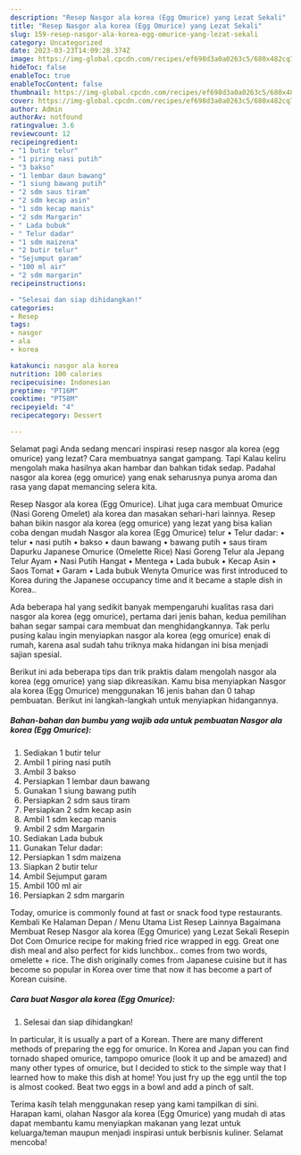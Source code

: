 ```yaml
---
description: "Resep Nasgor ala korea (Egg Omurice) yang Lezat Sekali"
title: "Resep Nasgor ala korea (Egg Omurice) yang Lezat Sekali"
slug: 159-resep-nasgor-ala-korea-egg-omurice-yang-lezat-sekali
category: Uncategorized
date: 2023-03-23T14:09:28.374Z
image: https://img-global.cpcdn.com/recipes/ef698d3a0a0263c5/680x482cq70/nasgor-ala-korea-egg-omurice-foto-resep-utama.jpg
hideToc: false
enableToc: true
enableTocContent: false
thumbnail: https://img-global.cpcdn.com/recipes/ef698d3a0a0263c5/680x482cq70/nasgor-ala-korea-egg-omurice-foto-resep-utama.jpg
cover: https://img-global.cpcdn.com/recipes/ef698d3a0a0263c5/680x482cq70/nasgor-ala-korea-egg-omurice-foto-resep-utama.jpg
author: Admin
authorAv: notfound
ratingvalue: 3.6
reviewcount: 12
recipeingredient:
- "1 butir telur"
- "1 piring nasi putih"
- "3 bakso"
- "1 lembar daun bawang"
- "1 siung bawang putih"
- "2 sdm saus tiram"
- "2 sdm kecap asin"
- "1 sdm kecap manis"
- "2 sdm Margarin"
- " Lada bubuk"
- " Telur dadar"
- "1 sdm maizena"
- "2 butir telur"
- "Sejumput garam"
- "100 ml air"
- "2 sdm margarin"
recipeinstructions:

- "Selesai dan siap dihidangkan!"
categories:
- Resep
tags:
- nasgor
- ala
- korea

katakunci: nasgor ala korea 
nutrition: 100 calories
recipecuisine: Indonesian
preptime: "PT16M"
cooktime: "PT58M"
recipeyield: "4"
recipecategory: Dessert

---
```



Selamat pagi Anda sedang mencari inspirasi resep nasgor ala korea (egg omurice) yang lezat? Cara membuatnya sangat gampang. Tapi Kalau keliru mengolah maka hasilnya akan hambar dan bahkan tidak sedap. Padahal nasgor ala korea (egg omurice) yang enak seharusnya punya aroma dan rasa yang dapat memancing selera kita.


Resep Nasgor ala korea (Egg Omurice). Lihat juga cara membuat Omurice (Nasi Goreng Omelet) ala korea dan masakan sehari-hari lainnya. Resep bahan bikin nasgor ala korea (egg omurice) yang lezat yang bisa kalian coba dengan mudah Nasgor ala korea (Egg Omurice) telur • Telur dadar: • telur • nasi putih • bakso • daun bawang • bawang putih • saus tiram Dapurku Japanese Omurice (Omelette Rice) Nasi Goreng Telur ala Jepang Telur Ayam • Nasi Putih Hangat • Mentega • Lada bubuk • Kecap Asin • Saos Tomat • Garam • Lada bubuk Wenyta Omurice was first introduced to Korea during the Japanese occupancy time and it became a staple dish in Korea..

Ada beberapa hal yang sedikit banyak mempengaruhi kualitas rasa dari nasgor ala korea (egg omurice), pertama dari jenis bahan, kedua pemilihan bahan segar sampai cara membuat dan menghidangkannya. Tak perlu pusing kalau ingin menyiapkan nasgor ala korea (egg omurice) enak di rumah, karena asal sudah tahu triknya maka hidangan ini bisa menjadi sajian spesial.


Berikut ini ada beberapa tips dan trik praktis dalam mengolah nasgor ala korea (egg omurice) yang siap dikreasikan. Kamu bisa menyiapkan Nasgor ala korea (Egg Omurice) menggunakan 16 jenis bahan dan 0 tahap pembuatan. Berikut ini langkah-langkah untuk menyiapkan hidangannya.

<!--inarticleads1-->

##### Bahan-bahan dan bumbu yang wajib ada untuk pembuatan Nasgor ala korea (Egg Omurice):

1. Sediakan 1 butir telur
1. Ambil 1 piring nasi putih
1. Ambil 3 bakso
1. Persiapkan 1 lembar daun bawang
1. Gunakan 1 siung bawang putih
1. Persiapkan 2 sdm saus tiram
1. Persiapkan 2 sdm kecap asin
1. Ambil 1 sdm kecap manis
1. Ambil 2 sdm Margarin
1. Sediakan  Lada bubuk
1. Gunakan  Telur dadar:
1. Persiapkan 1 sdm maizena
1. Siapkan 2 butir telur
1. Ambil Sejumput garam
1. Ambil 100 ml air
1. Persiapkan 2 sdm margarin


Today, omurice is commonly found at fast or snack food type restaurants. Kembali Ke Halaman Depan / Menu Utama List Resep Lainnya Bagaimana Membuat Resep Nasgor ala korea (Egg Omurice) yang Lezat Sekali Resepin Dot Com Omurice recipe for making fried rice wrapped in egg. Great one dish meal and also perfect for kids lunchbox.. comes from two words, omelette + rice. The dish originally comes from Japanese cuisine but it has become so popular in Korea over time that now it has become a part of Korean cuisine. 

<!--inarticleads2-->

##### Cara buat Nasgor ala korea (Egg Omurice):


1. Selesai dan siap dihidangkan!

In particular, it is usually a part of a Korean. There are many different methods of preparing the egg for omurice. In Korea and Japan you can find tornado shaped omurice, tampopo omurice (look it up and be amazed) and many other types of omurice, but I decided to stick to the simple way that I learned how to make this dish at home! You just fry up the egg until the top is almost cooked. Beat two eggs in a bowl and add a pinch of salt. 

Terima kasih telah menggunakan resep yang kami tampilkan di sini. Harapan kami, olahan Nasgor ala korea (Egg Omurice) yang mudah di atas dapat membantu kamu menyiapkan makanan yang lezat untuk keluarga/teman maupun menjadi inspirasi untuk berbisnis kuliner. Selamat mencoba!
